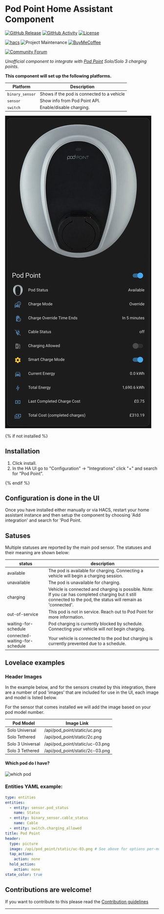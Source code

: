 # Pod Point Home Assistant Component

[![GitHub Release][releases-shield]][releases]
[![GitHub Activity][commits-shield]][commits]
[![License][license-shield]](LICENSE)

[![hacs][hacsbadge]][hacs]
![Project Maintenance][maintenance-shield]
[![BuyMeCoffee][buymecoffeebadge]][buymecoffee]

[![Community Forum][forum-shield]][forum]

_Unofficial component to integrate with [Pod Point][pod_point_web] Solo/Solo 3 charging points._

**This component will set up the following platforms.**

Platform | Description
-- | --
`binary_sensor` | Shows if the pod is connected to a vehicle
`sensor` | Show info from Pod Point API.
`switch` | Enable/disable  charging.

![example][exampleimg]

{% if not installed %}
## Installation

1. Click install.
1. In the HA UI go to "Configuration" -> "Integrations" click "+" and search for "Pod Point".

{% endif %}

## Configuration is done in the UI

Once you have installed either manually or via HACS, restart your home assistant instance and then setup the component by choosing 'Add integration' and search for 'Pod Point.

## Satuses

Multiple statuses are reported by the main pod sensor. The statuses and their meaning are shown below:

status | description
---|---
available | The pod is available for charging. Connecting a vehicle will begin a charging session.
unavailable | The pod is unavailable for charging.
charging | Vehicle is connected and charging is possible. Note: If you car has completed charging but it still connected to the pod, the status will remain as 'connected'.
out-of-service | This pod is not in service. Reach out to Pod Point for more information.
waiting-for-schedule | Pod charging is currently blocked by schedule. Connecting your vehicle will *not* begin charging.
connected-waiting-for-schedule | Your vehicle is connected to the pod but charging is currently prevented due to a schedule.

## Lovelace examples

### Header Images

In the example below, and for the sensors created by this integration, there are a number of pod 'images' that are included for use in the UI, each image and model is listed below.

For the sensor that comes installed we will add the image based on your pod model number.

Pod Model | Image Link
--- | ---
Solo Universal | /api/pod_point/static/uc.png
Solo Tethered | /api/pod_point/static/2c.png
Solo 3 Universal | /api/pod_point/static/uc-03.png
Solo 3 Tethered | /api/pod_point/static/2c-03.png

#### Which pod do I have?

![which pod][whichpodimg]

### Entities YAML example:

```yaml
type: entities
entities:
  - entity: sensor.pod_status
    name: Status
  - entity: binary_sensor.cable_status
    name: Cable
  - entity: switch.charging_allowed
title: Pod Point
header:
  type: picture
  image: /api/pod_point/static/uc-03.png # See above for options per-model
  tap_action:
    action: none
  hold_action:
    action: none
state_color: true
```

## Contributions are welcome!

If you want to contribute to this please read the [Contribution guidelines](CONTRIBUTING.md)

***

[pod_point_web]: https://pod-point.com
[pod_point]: https://github.com/mattrayner/pod-point-home-assistant-component
[buymecoffee]: https://www.buymeacoffee.com/mattrayner
[buymecoffeebadge]: https://img.shields.io/badge/buy%20me%20a%20coffee-donate-yellow.svg?style=for-the-badge
[commits-shield]: https://img.shields.io/github/commit-activity/y/mattrayner/pod-point-home-assistant-component.svg?style=for-the-badge
[commits]: https://github.com/mattrayner/pod-point-home-assistant-component/commits/master
[hacs]: https://github.com/custom-components/hacs
[hacsbadge]: https://img.shields.io/badge/HACS-Default-orange.svg?style=for-the-badge
[exampleimg]: https://github.com/mattrayner/pod-point-home-assistant-component/raw/ef2c39788cdcd85d08a9adab1c06d74c51d38993/example.png
[whichpodimg]: https://github.com/mattrayner/pod-point-home-assistant-component/raw/ef2c39788cdcd85d08a9adab1c06d74c51d38993/which_pod.png
[forum-shield]: https://img.shields.io/badge/community-forum-brightgreen.svg?style=for-the-badge
[forum]: https://community.home-assistant.io/
[license-shield]: https://img.shields.io/github/license/mattrayner/pod-point-home-assistant-component.svg?style=for-the-badge
[maintenance-shield]: https://img.shields.io/badge/maintainer-Matt%20Rayner-blue.svg?style=for-the-badge
[releases-shield]: https://img.shields.io/github/release/mattrayner/pod-point-home-assistant-component.svg?style=for-the-badge
[releases]: https://github.com/mattrayner/pod-point-home-assistant-component/releases
[hacs-add-repo]: https://hacs.xyz/docs/faq/custom_repositories
